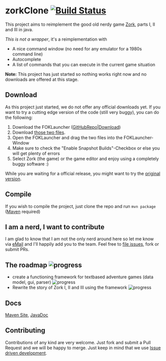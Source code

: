 # zorkClone [![Build Status](https://travis-ci.org/vatbub/zorkClone.svg?branch=master)](https://travis-ci.org/vatbub/zorkClone)
This project aims to reimplement the good old nerdy game [Zork](https://en.wikipedia.org/wiki/Zork), parts I, II and III in java. 

*This is not a wrapper*, it's a reimplementation with
- A nice command window (no need for any emulator for a 1980s command line)
- Autocomplete
- A list of commands that you can execute in the current game situation

**Note:** This project has just started so nothing works right now and no downloads are offered at this stage.

## Download
As this project just started, we do not offer any official downloads yet. If you want to try a cutting edge version of the code (still very buggy), you can do the following:
  1. Download the FOKLauncher ([GitHubRepo](https://github.com/vatbub/fokLauncher)|[Download](https://bintray.com/vatbub/fokprojectsReleases/foklauncher#downloads))
  2. Download [those two files](https://github.com/vatbub/zorkClone/tree/master/foklauncher_info).
  3. Open the FOKLauncher and drag the two files into the FOKLauncher-Window
  4. Make sure to check the "Enable Snapshot Builds"-Checkbox or else you will get plenty of errors
  5. Select Zork (the game) or the game editor and enjoy using a completely buggy software :)

While you are waiting for a official release, you might want to try the [original version](https://www.infocom-if.org/downloads/downloads.html).

## Compile
If you wish to compile the project, just clone the repo and run `mvn package` ([Maven](http://maven.apache.org/) required)

## I am a nerd, I want to contribute
I am glad to know that I am not the only nerd around here so let me know via [eMail](mailto:vatbub123@googlemail.com) and I'll happily add you to the team.
Feel free to [file issues](https://github.com/vatbub/zorkClone/issues/new), fork or submit PRs.

## The roadmap ![progress](https://img.shields.io/badge/overall_progress-20%25-orange.svg)
- create a functioning framework for textbased adventure games (data model, gui, parser) ![progress](https://img.shields.io/badge/progress-40%25-yellow.svg)
- Rewrite the story of Zork I, II and III using the framework ![progress](https://img.shields.io/badge/progress-0%25-red.svg)


## Docs
[Maven Site](http://vatbubmvnsites.s3-website-us-west-2.amazonaws.com/zorkClone/1.1-SNAPSHOT/site/zorkClone/), [JavaDoc](http://vatbubmvnsites.s3-website-us-west-2.amazonaws.com/zorkClone/1.1-SNAPSHOT/site/zorkClone/apidocs/index.html)

## Contributing
Contributions of any kind are very welcome. Just fork and submit a Pull Request and we will be happy to merge. Just keep in mind that we use [Issue driven development](https://github.com/vatbub/defaultRepo/wiki/Issue-driven-development).
